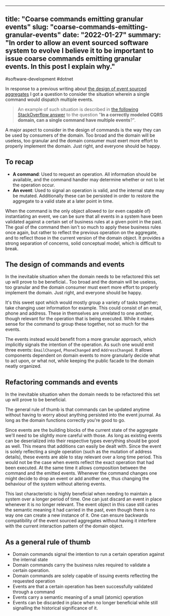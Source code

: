 
---
title: "Coarse commands emitting granular events"
slug: "coarse-commands-emitting-granular-events"
date: "2022-01-27"
summary: "In order to allow an event sourced software system to evolve I believe it to be important to issue coarse commands emitting granular events. In this post I explain why."
---

#software-development #dotnet

In response to a previous writing about [the design of event sourced aggregates](https://www.corstianboerman.com/blog/2022-01-20/event-sourced-aggregates) I got a question to consider the situation wherein a single command would dispatch multiple events.

> An example of such situation is described in [the following StackOverflow answer](https://stackoverflow.com/a/21334048/1720761) to the question "**In a correctly modeled CQRS domain, can a single command have multiple events**?".

A major aspect to consider in the design of commands is the way they can be used by consumers of the domain. Too broad and the domain will be useless, too granular and the domain consumer must exert more effort to properly implement the domain. Just right, and everyone should be happy.

## To recap
- **A command**: Used to request an operation. All information should be available, and the command handler may determine whether or not to let the operation occur.
- **An event**: Used to signal an operation is valid, and the internal state may be mutated. Additionally these can be persisted in order to restore the aggregate to a valid state at a later point in time.

When the command is the only object allowed to (or even capable of) instantiating an event, we can be sure that all events in a system have been validated against a certain set of business rules at a given point in the past. The goal of the command then isn't so much to apply these business rules once again, but rather to reflect the previous operation on the aggregate, and to reflect those in the current version of the domain object. It provides a strong separation of concerns, solid conceptual model, which is difficult to break.

## The design of commands and events
In the inevitable situation when the domain needs to be refactored this set up will prove to be beneficial.. Too broad and the domain will be useless, too granular and the domain consumer must exert more effort to properly implement the domain. Just right, and everyone should be happy.

It's this sweet spot which would mostly group a variety of tasks together; take changing user information for example. This could consist of an email, phone and address. These in themselves are unrelated to one another, though relevant for the operation that is being executed. While it makes sense for the command to group these together, not so much for the events.

The events instead would benefit from a more granular approach, which implicitly signals the intention of the operation. As such one would emit three events: `EmailChanged`, `PhoneChanged` and `AddressChanged`. It allows components dependent on domain events to more granularly decide what to act upon, or what not, while keeping the public facade to the domain neatly organized.

## Refactoring commands and events
In the inevitable situation when the domain needs to be refactored this set up will prove to be beneficial.

The general rule of thumb is that commands can be updated anytime without having to worry about anything persisted into the event journal. As long as the domain functions correctly you're good to go.

Since events are the building blocks of the current state of the aggregate we'll need to be slightly more careful with those. As long as existing events can be deserialized into their respective types everything should be good as well. This means that additions can easily be dealt with. Since the event is solely reflecting a single operation (such as the mutation of address details), these events are able to stay relevant over a long time period. This would not be the case when events reflect the exact operation that had been executed. At the same time it allows composition between the command and the emitted events. Whenever the command changes one might decide to drop an event or add another one, thus changing the behaviour of the system without altering events.

This last characteristic is highly beneficial when needing to maintain a system over a longer period of time. One can just discard an event in place whenever it is no longer relevant. The event object in this case still caries the semantic meaning it had carried in the past, even though there is no way one can create a new instance of it. One can ensure backwards compatibility of the event sourced aggregates without having it interfere with the current interaction pattern of the domain object.

## As a general rule of thumb
- Domain commands signal the intention to run a certain operation against the internal state
- Domain commands carry the business rules required to validate a certain operation.
- Domain commands are solely capable of issuing events reflecting the requested operation
- Events are that a certain operation has been successfully validated through a command
- Events carry a semantic meaning of a small (atomic) operation
- Events can be discarded in place when no longer beneficial while still signalling the historical significance of it.


